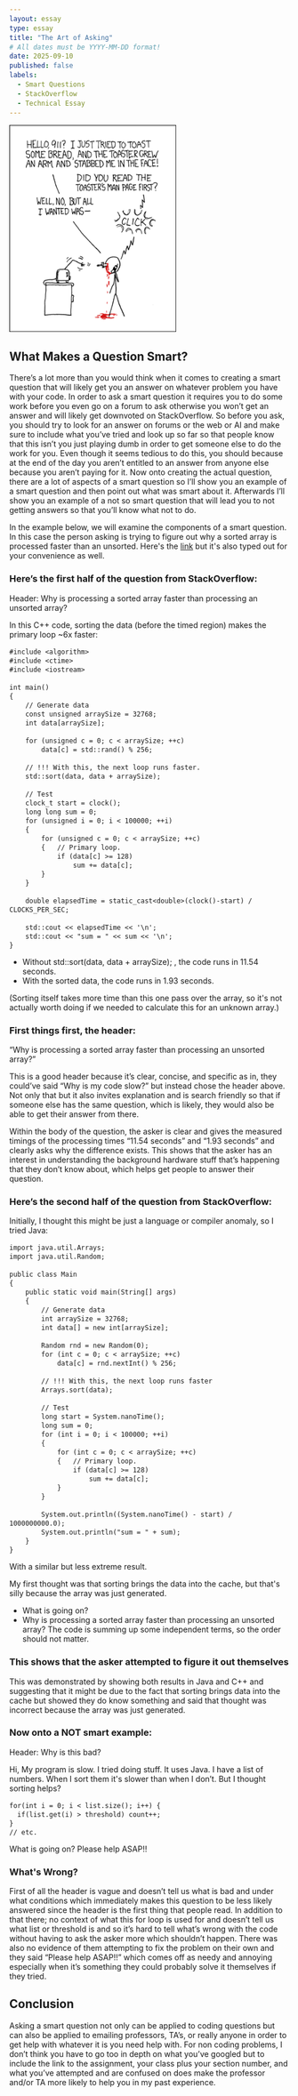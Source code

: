 ```yaml
---
layout: essay
type: essay
title: "The Art of Asking"
# All dates must be YYYY-MM-DD format!
date: 2025-09-10
published: false
labels:
  - Smart Questions
  - StackOverflow
  - Technical Essay
---
```


<img width="300px" class="rounded float-start pe-4" src="../img/smart-questions/rtfm.png">

## What Makes a Question Smart?

There’s a lot more than you would think when it comes to creating a smart question that will likely get you an answer on whatever problem you have with your code. In order to ask a smart question it requires you to do some work before you even go on a forum to ask otherwise you won’t get an answer and will likely get downvoted on StackOverflow. So before you ask, you should try to look for an answer on forums or the web or AI and make sure to include what you’ve tried and look up so far so that people know that this isn’t you just playing dumb in order to get someone else to do the work for you. Even though it seems tedious to do this, you should because at the end of the day you aren’t entitled to an answer from anyone else because you aren’t paying for it. Now onto creating the actual question, there are a lot of aspects of a smart question so I’ll show you an example of a smart question and then point out what was smart about it. Afterwards I’ll show you an example of a not so smart question that will lead you to not getting answers so that you’ll know what not to do.

In the example below, we will examine the components of a smart question. In this case the person asking is trying to figure out why a sorted array is processed faster than an unsorted. Here's the [link](https://stackoverflow.com/questions/11227809/why-is-processing-a-sorted-array-faster-than-processing-an-unsorted-array ) but it's also typed out for your convenience as well.

### Here’s the first half of the question from StackOverflow:

Header: Why is processing a sorted array faster than processing an unsorted array?

In this C++ code, sorting the data (before the timed region) makes the primary loop ~6x faster:

```
#include <algorithm>
#include <ctime>
#include <iostream>

int main()
{
    // Generate data
    const unsigned arraySize = 32768;
    int data[arraySize];

    for (unsigned c = 0; c < arraySize; ++c)
        data[c] = std::rand() % 256;

    // !!! With this, the next loop runs faster.
    std::sort(data, data + arraySize);

    // Test
    clock_t start = clock();
    long long sum = 0;
    for (unsigned i = 0; i < 100000; ++i)
    {
        for (unsigned c = 0; c < arraySize; ++c)
        {   // Primary loop.
            if (data[c] >= 128)
                sum += data[c];
        }
    }

    double elapsedTime = static_cast<double>(clock()-start) / CLOCKS_PER_SEC;

    std::cout << elapsedTime << '\n';
    std::cout << "sum = " << sum << '\n';
}
```
  - Without std::sort(data, data + arraySize); , the code runs in 11.54 seconds.
  - With the sorted data, the code runs in 1.93 seconds.

(Sorting itself takes more time than this one pass over the array, so it's not actually worth doing if we needed to calculate this for an unknown array.)

### First things first, the header: 

“Why is processing a sorted array faster than processing an unsorted array?”

This is a good header because it’s clear, concise, and specific as in, they could’ve said “Why is my code slow?” but instead chose the header above. Not only that but it also invites explanation and is search friendly so that if someone else has the same question, which is likely, they would also be able to get their answer from there.

Within the body of the question, the asker is clear and gives the measured timings of the processing times “11.54 seconds” and “1.93 seconds” and clearly asks why the difference exists. This shows that the asker has an interest in understanding the background hardware stuff that’s happening that they don’t know about, which helps get people to answer their question. 

### Here’s the second half of the question from StackOverflow:

Initially, I thought this might be just a language or compiler anomaly, so I tried Java:

```
import java.util.Arrays;
import java.util.Random;

public class Main
{
    public static void main(String[] args)
    {
        // Generate data
        int arraySize = 32768;
        int data[] = new int[arraySize];

        Random rnd = new Random(0);
        for (int c = 0; c < arraySize; ++c)
            data[c] = rnd.nextInt() % 256;

        // !!! With this, the next loop runs faster
        Arrays.sort(data);

        // Test
        long start = System.nanoTime();
        long sum = 0;
        for (int i = 0; i < 100000; ++i)
        {
            for (int c = 0; c < arraySize; ++c)
            {   // Primary loop.
                if (data[c] >= 128)
                    sum += data[c];
            }
        }

        System.out.println((System.nanoTime() - start) / 1000000000.0);
        System.out.println("sum = " + sum);
    }
}
```
With a similar but less extreme result.

My first thought was that sorting brings the data into the cache, but that's silly because the array was just generated.
  - What is going on?
  - Why is processing a sorted array faster than processing an unsorted array?
The code is summing up some independent terms, so the order should not matter.

### This shows that the asker attempted to figure it out themselves
This was demonstrated by showing both results in Java and C++ and suggesting that it might be due to the fact that sorting brings data into the cache but showed they do know something and said that thought was incorrect because the array was just generated. 

### Now onto a NOT smart example:

Header: Why is this bad?

Hi,
My program is slow. I tried doing stuff. It uses Java.
I have a list of numbers. When I sort them it's slower than when I don’t. But I thought sorting helps?
```
for(int i = 0; i < list.size(); i++) {
  if(list.get(i) > threshold) count++;
}
// etc.
```
What is going on? Please help ASAP!!

### What's Wrong?
First of all the header is vague and doesn’t tell us what is bad and under what conditions which immediately makes this question to be less likely answered since the header is the first thing that people read. In addition to that there; no context of what this for loop is used for and doesn’t tell us what list or threshold is and so it’s hard to tell what’s wrong with the code without having to ask the asker more which shouldn’t happen. There was also no evidence of them attempting to fix the problem on their own and they said “Please help ASAP!!” which comes off as needy and annoying especially when it’s something they could probably solve it themselves if they tried.

## Conclusion

Asking a smart question not only can be applied to coding questions but can also be applied to emailing professors, TA’s, or really anyone in order to get help with whatever it is you need help with. For non coding problems, I don’t think you have to go too in depth on what you’ve googled but to include the link to the assignment, your class plus your section number, and what you’ve attempted and are confused on does make the professor and/or TA more likely to help you in my past experience.

